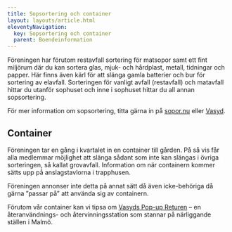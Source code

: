 ```yaml
---
title: Sopsortering och container
layout: layouts/article.html
eleventyNavigation:
  key: Sopsortering och container
  parent: Boendeinformation
---
```

 

Föreningen har förutom restavfall sortering för matsopor samt ett fint miljörum där du kan sortera glas, mjuk- och hårdplast, metall, tidningar och papper. Här finns även kärl för att slänga gamla batterier och bur för sortering av elavfall. Sorteringen för vanligt avfall (restavfall) och matavfall hittar du utanför sophuset och inne i sophuset hittar du all annan sopsortering.

För mer information om sopsortering, titta gärna in på [sopor.nu](https://www.sopor.nu/) eller [Vasyd](https://www.vasyd.se/Artiklar/Sortera-och-atervinn).

## Container

Föreningen tar en gång i kvartalet in en container till gården. På så vis får alla medlemmar möjlighet att slänga sådant som inte kan slängas i övriga sorteringen, så kallat grovavfall. Information om när containern kommer sätts upp på anslagstavlorna i trapphusen.

Föreningen annonser inte detta på annat sätt då även icke-behöriga då gärna ”passar på” att använda sig av containern.

Förutom vår container kan vi tipsa om [Vasyds Pop-up Returen](https://www.vasyd.se/Artiklar/Pop-up-Returen) – en återanvändnings- och återvinningsstation som stannar på närliggande ställen i Malmö.
